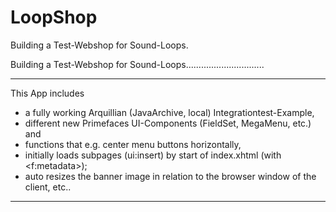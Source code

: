 # LoopShop
Building a Test-Webshop for Sound-Loops.

Building a Test-Webshop for Sound-Loops............................... 

******** 

This App includes 
- a fully working Arquillian (JavaArchive, local) Integrationtest-Example, 
- different new Primefaces UI-Components (FieldSet, MegaMenu, etc.) and 
- functions that e.g. center menu buttons horizontally, 
- initially loads subpages (ui:insert) by start of index.xhtml (with <f:metadata>); 
- auto resizes the banner image in relation to the browser window of the client, etc.. 

*********
